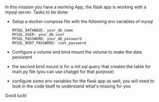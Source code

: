 In this mission you have a working App, the flask app is working with a mysql server. 
Tasks to be done:
- Setup a docker-compose file with the following env variables of mysql

      MYSQL_DATABASE: your_db_name
      MYSQL_USER: your_db_user
      MYSQL_PASSWORD: your_db_password
      MYSQL_ROOT_PASSWORD: root_password

- Configure a volume and bind mount the volume to make the data persistent
-  the second bind mount is for a init.sql query that creates the table for main.py file (you can use chatgpt for that purpose)
- configure some env variables for the flask app as well, you will need to look in the code itself to understand what's missing for you

Good luck!
